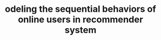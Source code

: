---
title: "odeling the sequential behaviors of online users in recommender system"
collection: publications
permalink: /publications/recommendation_system
venue: " Artificial Intelligence and Machine Learning for Multi-Domain Operations Applications, 2019"
award: ""
authors: '<b>Tuc Nguyen</b>, Linh Ngo, Khoat Than'
paper: ""
code: ""
blog: ""
slide: ""
talk: ""
---